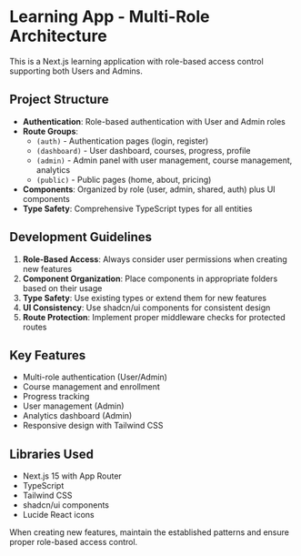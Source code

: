 <!-- Use this file to provide workspace-specific custom instructions to Copilot. For more details, visit https://code.visualstudio.com/docs/copilot/copilot-customization#_use-a-githubcopilotinstructionsmd-file -->

# Learning App - Multi-Role Architecture

This is a Next.js learning application with role-based access control supporting both Users and Admins.

## Project Structure

- **Authentication**: Role-based authentication with User and Admin roles
- **Route Groups**: 
  - `(auth)` - Authentication pages (login, register)
  - `(dashboard)` - User dashboard, courses, progress, profile
  - `(admin)` - Admin panel with user management, course management, analytics
  - `(public)` - Public pages (home, about, pricing)
- **Components**: Organized by role (user, admin, shared, auth) plus UI components
- **Type Safety**: Comprehensive TypeScript types for all entities

## Development Guidelines

1. **Role-Based Access**: Always consider user permissions when creating new features
2. **Component Organization**: Place components in appropriate folders based on their usage
3. **Type Safety**: Use existing types or extend them for new features
4. **UI Consistency**: Use shadcn/ui components for consistent design
5. **Route Protection**: Implement proper middleware checks for protected routes

## Key Features

- Multi-role authentication (User/Admin)
- Course management and enrollment
- Progress tracking
- User management (Admin)
- Analytics dashboard (Admin)
- Responsive design with Tailwind CSS

## Libraries Used

- Next.js 15 with App Router
- TypeScript
- Tailwind CSS
- shadcn/ui components
- Lucide React icons

When creating new features, maintain the established patterns and ensure proper role-based access control.
